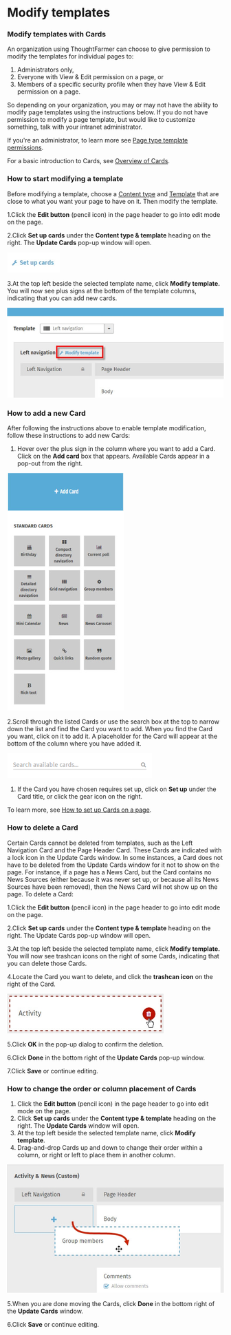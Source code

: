 # Modify templates



### Modify templates with Cards

An organization using ThoughtFarmer can choose to give permission to modify the templates for individual pages to:

1. Administrators only,
2. Everyone with View & Edit permission on a page, or
3. Members of a specific security profile when they have View & Edit permission on a page.

So depending on your organization, you may or may not have the ability to modify page templates using the instructions below. If you do not have permission to modify a page template, but would like to customize something, talk with your intranet administrator.  
  
If you're an administrator, to learn more see [Page type template permissions](../basic-features/cards.md).  
  
For a basic introduction to Cards, see [Overview of Cards](https://community.thoughtfarmer.com/content/105833).

### How to start modifying a template

Before modifying a template, choose a [Content type](content-types.md) and [Template](templates.md) that are close to what you want your page to have on it. Then modify the template.

1.Click the **Edit button** \(pencil icon\) in the page header to go into edit mode on the page.

2.Click **Set up cards** under the **Content type & template** heading on the right. The **Update Cards** pop-up window will open.

![](../../.gitbook/assets/1%20%2820%29.jpg)

  
3.At the top left beside the selected template name, click **Modify template.** You will now see plus signs at the bottom of the template columns, indicating that you can add new cards.

![](../../.gitbook/assets/2%20%2816%29.jpg)



### How to add a new Card

​After following the instructions above to enable template modification, follow these instructions to add new Cards:

1. Hover over the plus sign in the column where you want to add a Card. Click on the **Add card** box that appears. Available Cards appear in a pop-out from the right.

![](../../.gitbook/assets/1%20%28126%29.jpg)

2.Scroll through the listed Cards or use the search box at the top to narrow down the list and find the Card you want to add. When you find the Card you want, click on it to add it. A placeholder for the Card will appear at the bottom of the column where you have added it.

![](../../.gitbook/assets/2%20%2852%29.png)



1.  If the Card you have chosen requires set up, click on **Set up** under the Card title, or click the gear icon on the right.

To learn more, see [How to set up Cards on a page](set-up-cards/).

### How to delete a Card

Certain Cards cannot be deleted from templates, such as the Left Navigation Card and the Page Header Card. These Cards are indicated with a lock icon in the Update Cards window. In some instances, a Card does not have to be deleted from the Update Cards window for it not to show on the page. For instance, if a page has a News Card, but the Card contains no News Sources \(either because it was never set up, or because all its News Sources have been removed\), then the News Card will not show up on the page. To delete a Card:

1.Click the **Edit button** \(pencil icon\) in the page header to go into edit mode on the page.

2.Click **Set up cards** under the **Content type & template** heading on the right. The Update Cards pop-up window will open.

3.At the top left beside the selected template name, click **Modify template.** You will now see trashcan icons on the right of some Cards, indicating that you can delete those Cards.

4.Locate the Card you want to delete, and click the **trashcan icon** on the right of the Card.

![](../../.gitbook/assets/3%20%2862%29.jpg)



5.Click **OK** in the pop-up dialog to confirm the deletion.

6.Click **Done** in the bottom right of the **Update Cards** pop-up window.

7.Click **Save** or continue editing.

### How to change the order or column placement of Cards

1. Click the **Edit button** \(pencil icon\) in the page header to go into edit mode on the page.
2. Click **Set up cards** under the **Content type & template** heading on the right. The **Update Cards** window will open.
3. At the top left beside the selected template name, click **Modify template**.
4. Drag-and-drop Cards up and down to change their order within a column, or right or left to place them in another column.

![](../../.gitbook/assets/4%20%2834%29.jpg)



5.When you are done moving the Cards, click **Done** in the bottom right of the **Update Cards** window.

6.Click **Save** or continue editing.

